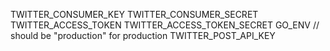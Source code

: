 TWITTER_CONSUMER_KEY
TWITTER_CONSUMER_SECRET
TWITTER_ACCESS_TOKEN
TWITTER_ACCESS_TOKEN_SECRET
GO_ENV // should be "production" for production
TWITTER_POST_API_KEY
